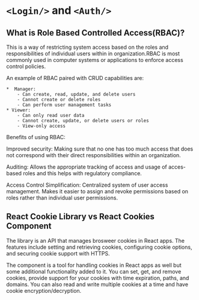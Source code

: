 # `<Login/>` and `<Auth/>`

## What is Role Based Controlled Access(RBAC)?

This is a way of restricting system access based on the roles and responsibilities of individual users within in organization.RBAC is most commonly used in computer systems or applications to enforce access control policies.

An example of RBAC paired with CRUD capabilities are:

    *  Manager: 
        - Can create, read, update, and delete users
        - Cannot create or delete roles
        - Can perform user management tasks
    * Viewer:
        - Can only read user data
        - Cannot create, update, or delete users or roles
        - View-only access

Benefits of using RBAC:

Improved security: Making sure that no one has too much access that does not correspond with their direct responsibilities within an organization.

Auditing: Allows the appropriate tracking of access and usage of acces-based roles and this helps with regulatory compliance.

Access Control Simplification: Centralized system of user access management. Makes it easier to assign and revoke permissions based on roles rather than individual user permissions.

## React Cookie Library vs React Cookies Component

The library is an API that manages brosweer cookies in React apps. The features include setting and retrieving cookies, configuring cookie options, and securing cookie support with HTTPS.

The component is a tool for handling cookies in React apps as well but some additional functionality added to it. You can set, get, and remove cookies, provide support for your cookies with time expiration, paths, and domains. You can also read and write multiple cookies at a time and have cookie encryption/decryption.

